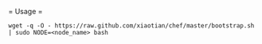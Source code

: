 
= Usage =

    wget -q -O - https://raw.github.com/xiaotian/chef/master/bootstrap.sh | sudo NODE=<node_name> bash